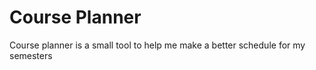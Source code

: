 # Course Planner

Course planner is a small tool to help me make a better schedule for my semesters
